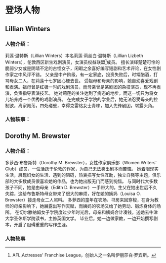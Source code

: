 # 登场人物
## Lillian Winters
### 人物介绍：
莉莲·温特斯（Lillian Winters）本名莉莲·莉丝白·温特斯（Lillian Lizbeth Winters），伦敦西区新生戏剧演员，女演员权益联盟[^1]成员。
擅长演绎楚楚可怜的脆弱少女或是阴晴不定的古怪女子，闲暇之余喜好编写短剧和艺术评论，在女性剧作家之中风评不错。
父亲是中产阶级，有一定家底，投资失败后，时常酗酒，打骂母女二人，在莉莲十七岁因心梗去世。
受祖母和母亲的影响，她自幼喜爱戏剧和表演。祖母曾是红极一时的戏剧演员，而母亲曾是某剧团的杂技演员，现不再表演，负责指导表演技艺。
她对莉莲的关注达到了病态的地步，而这一切只为将女儿培养成一个优秀的戏剧演员。
在完成女子学院的学业后，她无法忍受母亲的控制欲，离家闯荡，四处碰壁，幸得克雷格女士青睐，加入先锋剧团，崭露头角。
### 人物轶事：
## Dorothy M. Brewster
### 人物介绍：
多萝西·布鲁斯特（Dorothy M. Brewster），女性作家俱乐部（Women Writers' Club）成员，一位活跃于伦敦的作家，为自己无法卖出剧本而苦恼。
她着眼现实生活，展现妇女的生活、遇到的阻碍，热衷描写女性互助，独立自强等主题，俱乐部的大多数成员很喜欢她的作品，也为她出版无门而感到惋惜。
与同时代大多数孩子不同，她是由母亲（Edith D. Brewster）一手带大的。生父在她出世后不久失踪，这给布鲁斯特母女带来了很大的麻烦，好在她的姨妈（Louisa O. Brewster）接走母女二人照料。
多萝西的童年在农场、书房来回穿梭，在身为教师的母亲影响下，她展露出写作天赋，而姨妈的农场又给了她劳动、锻炼身体的场所。
在切尔滕纳姆女子学院度过少年时光后，母亲和姨妈合计凑钱，送她去牛津大学圣休斯学院读书，主修英国文学。
毕业后，她一边做家教，一边开始撰写剧本，开启了阻碍重重的写作生涯。
### 人物轶事
[^1]: AFL,Actresses' Franchise League，创始人之一名叫伊丽莎白·罗宾斯。